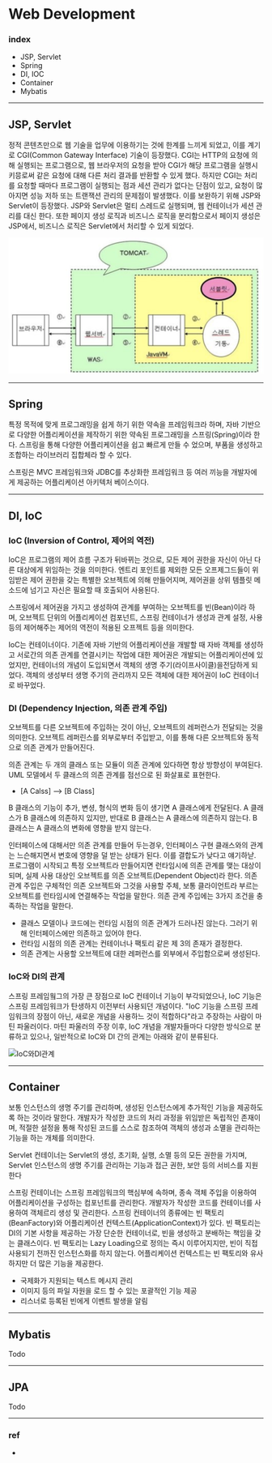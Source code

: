 # Web Development

### index

- JSP, Servlet
- Spring
- DI, IOC
- Container
- Mybatis

-----

## JSP, Servlet

정적 콘텐츠만으로 웹 기술을 업무에 이용하기는 것에 한계를 느끼게 되었고, 이를 계기로 CGI(Common Gateway Interface) 기술이 등장했다. CGI는 HTTP의 요청에 의해 실행되는 프로그램으로, 웹 브라우저의 요청을 받아 CGI가 해당 프로그램을 실행시키믕로써 같은 요청에 대해 다른 처리 결과를 반환할 수 있게 했다. 하지만 CGI는 처리를 요청할 때마다 프로그램이 실행되는 점과 세션 관리가 없다는 단점이 있고, 요청이 많아지면 성능 저하 또는 트랜잭션 관리의 문제점이 발생했다. 이를 보완하기 위해 JSP와 Servlet이 등장했다. JSP와 Servlet은 멀티 스레드로 실행되며, 웹 컨테이너가 세션 관리를 대신 한다. 또한 페이지 생성 로직과 비즈니스 로직을 분리함으로서 페이지 생성은 JSP에서, 비즈니스 로직은 Servlet에서 처리할 수 있게 되었다.

![JSP,Servlet](./imege/JSP,Servlet.png)

-----

## Spring

특정 목적에 맞게 프로그래밍을 쉽게 하기 위한 약속을 프레임워크라 하며, 자바 기반으로 다양한 어플리케이션을 제작하기 위한 약속된 프로그래밍을 스프링(Spring)이라 한다. 스프링을 통해 다양한 어플리케이션을 쉽고 빠르게 만들 수 었으며, 부품을 생성하고 조합하는 라이브러리 집합체라 할 수 있다.

스프링은 MVC 프레임워크와 JDBC를 추상화한 프레임워크 등 여러 끼능을 개발자에게 제공하는 어플리케이션 아키텍처 베이스이다.

-----

## DI, IoC

### IoC (Inversion of Control, 제어의 역전)

IoC은 프로그램의 제어 흐름 구조가 뒤바뀌는 것으로, 모든 제어 권한을 자신이 아닌 다른 대상에게 위임하는 것을 의미한다. 엔트리 포인트를 제외한 모든 오프제그드들이 위임받은 제어 권한을 갖는 특별한 오브젝트에 의해 만들어지며, 제어권을 상위 템플릿 메소드에 넘기고 자신은 필요할 때 호출되어 사용된다. 

스프링에서 제어권을 가지고 생성하여 관계를 부여하는 오브젝트를 빈(Bean)이라 하며, 오브젝트 단위의 어플리케이션 컴포넌트, 스프링 컨테이너가 생성과 관계 설정, 사용 등의 제어해주는 제어의 역전이 적용된 오프젝트 등을 의미한다.

IoC는 컨테이너이다. 기존에 자바 기반의 어플리케이션을 개발할 때 자바 객체를 생성하고 서로간의 의존 관계를 연결시키는 작업에 대한 제어권은 개발되는 어플리케이션에 있었지만, 컨테이너의 개념이 도입되면서 객체의 생명 주기(라이프사이클)을전담하게 되었다. 객체의 생성부터 생명 주기의 관리까지 모든 객체에 대한 제어권이 IoC 컨테이너로 바꾸었다.

### DI (Dependency Injection, 의존 관계 주입)

오브젝트를 다른 오브젝트에 주입하는 것이 아닌, 오브젝트의 레퍼런스가 전달되는 것을 의미한다. 오브젝트 레퍼린스를 외부로부터 주입받고, 이를 통해 다른 오브젝트와 동적으로 의존 관계가 만들어진다.

의존 관계는 두 개의 클래스 또는 모듈이 의존 관계에 있다하면 항상 방향성이 부여된다. UML 모델에서 두 클래스의 의존 관계를 점선으로 된 화살표로 표현한다.

- [A Calss] ——> [B Class]

B 클래스의 기능이 추가, 변셩, 형식의 변화 등이 생기면 A 클래스에게 전달된다. A 클래스가 B 클래스에 의존하지 있지만, 반대로 B 클래스는 A 클래스에 의존하지 않는다. B 클래스는 A 클래스의 변화에 영향을 받지 않는다.

인터페이스에 대해서만 의존 관계를 만들어 두는경우, 인터페이스 구현 클래스와의 관계는 느슨해지면서 변호에 영향을 덜 받는 상태가 된다. 이를 결합도가 낮다고 얘기하낟. 프로그램이 시작되고 특정 오브젝트라 만들어지면 런타임시에 의존 관계를 맺는 대상이 되며, 실제 사용 대상인 오브젝트를 의존 오브젝트(Dependent Object)라 한다. 의존 관계 주입은 구체적인 의존 오브젝트와 그것을 사용할 주체, 보통 클라이언트라 부르는 오브젝트를 런타임시에 연결해주는 작업을 말한다. 의존 관계 주입에는 3가지 조건을 충족하는 작업을 말한다.

- 클래스 모델이나 코드에는 런타임 시점의 의존 관계가 드러나진 않는다. 그러기 위해 인터페이스에만 의존하고 있어야 한다.
- 런타임 시점의 의존 관계는 컨테이너나 팩토리 같은 제 3의 존재가 결정한다.
- 의존 관계는 사용할 오브젝트에 대한 레퍼런스를 외부에서 주입함으로써 생성된다.

### IoC와 DI의 관계

스프링 프레임웤그의 가장 큰 장점으로 IoC 컨테이너 기능이 부각되었으나, IoC 기능은 스프링 프레임워크가 탄생하지 이전부터 사용되던 개념이다. "IoC 기능을 스프링 프레임워크의 장점이 아닌, 새로운 개념을 사용하느 것이 적합하다"라고 주장하는 사람이 마틴 파울러이다. 마틴 파울러의 주장 이후, IoC 개념을 개발자들마다 다양한 방식으로 분류하고 있으나, 일반적으로 IoC와 DI 간의 관계는 아래와 같이 분류된다.

![IoC와DI관계](./imege/IoC와DI관계.png)

-----

## Container

보통 인스턴스의 생명 주기를 관리하며, 생성된 인스턴스에게 추가적인 기능을 제공하도록 하는 것이라 말한다. 개발자가 작성한 코드의 처리 과정을 위임받은 독립적인 존재이며, 적절한 설정을 통해 작성된 코드를 스스로 참조하여 객체의 생성과 소멸을 관리하는 기능을 하는 개체를 의미한다.

Servlet 컨테이너는 Servlet의 생성, 초기화, 실행, 소멸 등의 모든 권한을 가지며, Servlet 인스턴스의 생명 주기를 관리하는 기능과 접근 권한, 보안 등의 서비스를 지원한다 

스프링 컨테이너는 스프링 프레임워크의 핵심부에 속하며, 종속 객체 주입을 이용하여 어플리케이션을 구성하는 컴포넌트를 관리한다. 개발자가 작성한 코드를 컨테이너를 사용하여 객체르리 생성 및 관리한다. 스프링 컨테이너의 종류에는 빈 팩토리(BeanFactory)와 어플리케이션 컨텍스트(ApplicationContext)가 있다. 빈 팩토리는 DI의 기본 사항을 제공하는 가장 단순한 컨테이너로, 빈을 생성하고 분배하는 책임을 갖는 클래스이다. 빈 팩토리는 Lazy Loading으로 정의는 즉시 이루어지지만, 빈이 직접 사용되기 전까진 인스턴스화를 하지 않는다. 어플리케이션 컨텍스트는 빈 팩토리와 유사하지만 더 많은 기능을 제공한다.

- 국제화가 지원되는 텍스트 메시지 관리
- 이미지 등의 파일 자원을 로드 할 수 있는 포괄적인 기능 제공
- 리스너로 등록된 빈에게 이벤트 발생을 알림

-----

## Mybatis

Todo

-----

##  JPA

Todo

-----



### ref

- []()